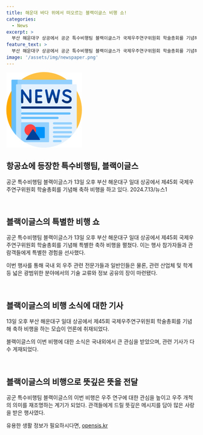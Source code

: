 ```yaml
---
title: 해운대 바다 위에서 떠오르는 블랙이글스 비행 쇼!
categories:
  - News
excerpt: >
  부산 해운대구 상공에서 공군 특수비행팀 블랙이글스가 국제우주연구위원회 학술총회를 기념해 축하 비행을 펼쳤다.
feature_text: >
  부산 해운대구 상공에서 공군 특수비행팀 블랙이글스가 국제우주연구위원회 학술총회를 기념해 축하 비행을 펼쳤다.
image: '/assets/img/newspaper.png'
---
```


<p><img src="/assets/img/newspaper.png" alt="kimp 속보" /></p>

<h2 data-ke-size="size26">항공쇼에 등장한 특수비행팀, 블랙이글스</h2>

<p data-ke-size="size16">공군 특수비행팀 블랙이글스가 13일 오후 부산 해운대구 일대 상공에서 제45회 국제우주연구위원회 학술총회를 기념해 축하 비행을 하고 있다. 2024.7.13/뉴스1</p>

<p data-ke-size="size16">&nbsp;</p>

<h2 data-ke-size="size26">블랙이글스의 특별한 비행 쇼</h2>

<p data-ke-size="size16">공군 특수비행팀 블랙이글스가 13일 오후 부산 해운대구 일대 상공에서 제45회 국제우주연구위원회 학술총회를 기념해 특별한 축하 비행을 펼쳤다. 이는 행사 참가자들과 관람객들에게 특별한 경험을 선사했다.</p>

<p data-ke-size="size16">이번 행사를 통해 국내 외 우주 관련 전문가들과 일반인들은 물론, 관련 산업체 및 학계 등 넓은 광범위한 분야에서의 기술 교류와 정보 공유의 장이 마련됐다.</p>

<p data-ke-size="size16">&nbsp;</p>

<h2 data-ke-size="size26">블랙이글스의 비행 소식에 대한 기사</h2>

<p data-ke-size="size16">13일 오후 부산 해운대구 일대 상공에서 제45회 국제우주연구위원회 학술총회를 기념해 축하 비행을 하는 모습이 언론에 취재되었다.</p>

<p data-ke-size="size16">블랙이글스의 이번 비행에 대한 소식은 국내외에서 큰 관심을 받았으며, 관련 기사가 다수 게재되었다.  </p>

<p data-ke-size="size16">&nbsp;</p>

<h2 data-ke-size="size26">블랙이글스의 비행으로 뜻깊은 뜻을 전달</h2>

<p data-ke-size="size16">공군 특수비행팀 블랙이글스의 이번 비행은 우주 연구에 대한 관심을 높이고 우주 개척의 의미를 재조명하는 계기가 되었다. 관객들에게 드릴 뜻깊은 메시지를 담아 많은 사랑을 받은 행사였다.</p>
유용한 생활 정보가 필요하시다면, <a href="https://opensis.kr" rel="dofollow">opensis.kr</a>


